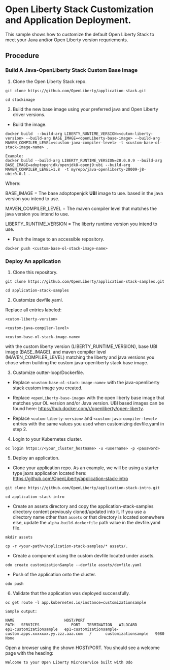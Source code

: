 # Open Liberty Stack Customization and Application Deployment.

This sample shows how to customize the default Open Liberty Stack to meet your Java and/or Open Liberty version requriements.

## Procedure


### Build A Java-OpenLiberty Stack Custom Base Image

1. Clone the Open Liberty Stack repo.

```
git clone https://github.com/OpenLiberty/application-stack.git

cd stackimage
```

2. Build the new base image using your preferred java and Open Liberty driver versions.

- Build the image.

```
docker build  --build-arg LIBERTY_RUNTIME_VERSION=<cutom-liberty-version> --build-arg BASE_IMAGE=<openLiberty-base-image> --build-arg MAVEN_COMPILER_LEVEL=<custom-java-compiler-level> -t <custom-base-ol-stack-image-name> .

Example:
docker build --build-arg LIBERTY_RUNTIME_VERSION=20.0.0.9 --build-arg BASE_IMAGE=adoptopenjdk/openjdk8-openj9:ubi --build-arg MAVEN_COMPILER_LEVEL=1.8  -t myrepo/java-openliberty-20009-j8-ubi:0.0.1 .

```
Where:

BASE_IMAGE = The base adoptopenjdk **UBI** image to use. based in the java version you intend to use.

MAVEN_COMPILER_LEVEL = The maven compiler level that matches the java version you intend to use.

LIBERTY_RUNTIME_VERSION = The liberty runtime version you intend to use.

- Push the image to an accessible repository.

```
docker push <custom-base-ol-stack-image-name>
```

### Deploy An application

1. Clone this repository.

```
git clone https://github.com/OpenLiberty/application-stack-samples.git

cd application-stack-samples
```

2. Customize devfile.yaml.

Replace all entries labeled:

`<cutom-liberty-version>`

`<custom-java-compiler-level>`

`<custom-base-ol-stack-image-name>`

with the custom liberty version (LIBERTY_RUNTIME_VERSION), base UBI image (BASE_IMAGE), and maven compiler level (MAVEN_COMPILER_LEVEL) matching the liberty and java versions you chose when building the custom java-openliberty stack base image.

3. Customize outter-loop/Dockerfile.

- Replace `<custom-base-ol-stack-image-name>` with the java-openliberty stack custom image you created.

- Replace `<openLiberty-base-image>` with the open liberty base image that matches your OL version and/or Java version. UBI based images can be found here: https://hub.docker.com/r/openliberty/open-liberty.

- Replace `<cutom-liberty-version>` and `<custom-java-compiler-level>` entries with the same values you used when customizing devfile.yaml in step 2.


4. Login to your Kubernetes cluster.

```
oc login https://<your_cluster_hostname> -u <username> -p <password>
```

5. Deploy an application.

- Clone your application repo. As an example, we will be using a starter type jaxrs application located here: https://github.com/OpenLiberty/application-stack-intro

```
git clone https://github.com/OpenLiberty/application-stack-intro.git

cd application-stack-intro
```

- Create an assets directory and copy the application-stack-samples directory content previously cloned/updated into it. If you use a directory name other than `assets` or that directory is located somewhere else, update the `alpha.build-dockerfile` path value in the devfile.yaml file.

```
mkdir assets

cp -r <your-path>/application-stack-samples/* assets/.

```

- Create a component using the custom devfile located under assets.

```
odo create customizationSample --devfile assets/devfile.yaml
```

- Push of the application onto the cluster.

```
odo push 
```

6. Validate that the application was deployed successfully. 

```
oc get route -l app.kubernetes.io/instance=customizationsample

Sample output:

NAME                      HOST/PORT                                                     PATH   SERVICES              PORT   TERMINATION   WILDCARD
ep1-customizationsample   ep1-customizationsample-custom.apps.xxxxxxx.yy.zzz.aaa.com   /      customizationsample   9080                 None

```

Open a browser using the shown HOST/PORT. You should see a welcome page with the heading:

`Welcome to your Open Liberty Microservice built with Odo`